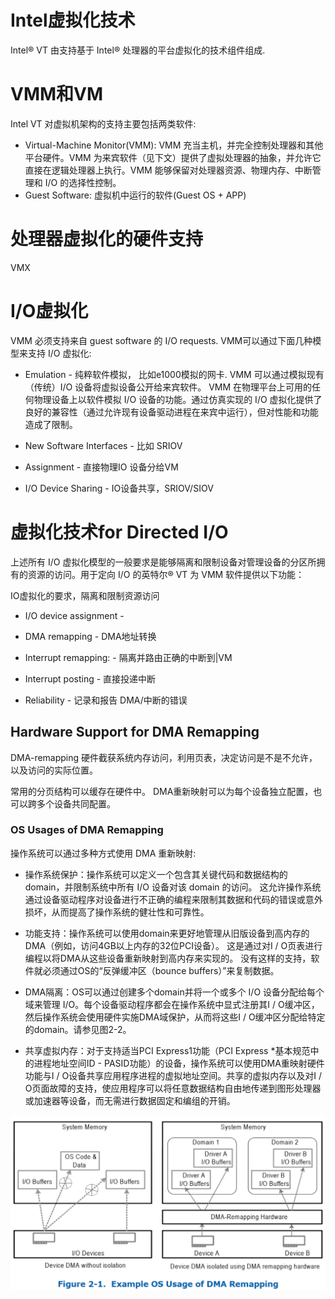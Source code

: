 

# Intel虚拟化技术

Intel® VT 由支持基于 Intel® 处理器的平台虚拟化的技术组件组成.

# VMM和VM

Intel VT 对虚拟机架构的支持主要包括两类软件:

* Virtual-Machine Monitor(VMM): VMM 充当主机，并完全控制处理器和其他平台硬件。VMM 为来宾软件（见下文）提供了虚拟处理器的抽象，并允许它直接在逻辑处理器上执行。VMM 能够保留对处理器资源、物理内存、中断管理和 I/O 的选择性控制。
* Guest Software: 虚拟机中运行的软件(Guest OS + APP)

# 处理器虚拟化的硬件支持

VMX

# I/O虚拟化

VMM 必须支持来自 guest software 的 I/O requests. VMM可以通过下面几种模型来支持 I/O 虚拟化:

* Emulation - 纯粹软件模拟， 比如e1000模拟的网卡. VMM 可以通过模拟现有（传统）I/O 设备将虚拟设备公开给来​​宾软件。 VMM 在物理平台上可用的任何物理设备上以软件模拟 I/O 设备的功能。通过仿真实现的 I/O 虚拟化提供了良好的兼容性（通过允许现有设备驱动进程在来宾中运行），但对性能和功能造成了限制。

* New Software Interfaces -  比如 SRIOV

* Assignment - 直接物理IO 设备分给VM

* I/O Device Sharing - IO设备共享，SRIOV/SIOV

# 虚拟化技术for Directed I/O

上述所有 I/O 虚拟化模型的一般要求是能够隔离和限制设备对管理设备的分区所拥有的资源的访问。用于定向 I/O 的英特尔® VT 为 VMM 软件提供以下功能：


IO虚拟化的要求，隔离和限制资源访问

* I/O device assignment - 

* DMA remapping - DMA地址转换

* Interrupt remapping: - 隔离并路由正确的中断到|VM

* Interrupt posting - 直接投递中断

* Reliability - 记录和报告 DMA/中断的错误

## Hardware Support for DMA Remapping

DMA-remapping 硬件截获系统内存访问，利用页表，决定访问是不是不允许，以及访问的实际位置。

常用的分页结构可以缓存在硬件中。 DMA重新映射可以为每个设备独立配置，也可以跨多个设备共同配置。

### OS Usages of DMA Remapping

操作系统可以通过多种方式使用 DMA 重新映射:

* 操作系统保护：操作系统可以定义一个包含其关键代码和数据结构的 domain，并限制系统中所有 I/O 设备对该 domain 的访问。 这允许操作系统通过设备驱动程序对设备进行不正确的编程来限制其数据和代码的错误或意外损坏，从而提高了操作系统的健壮性和可靠性。

* 功能支持：操作系统可以使用domain来更好地管理从旧版设备到高内存的DMA（例如，访问4GB以上内存的32位PCI设备）。 这是通过对I / O页表进行编程以将DMA从这些设备重新映射到高内存来实现的。 没有这样的支持，软件就必须通过OS的“反弹缓冲区（bounce buffers）”来复制数据。

* DMA隔离：OS可以通过创建多个domain并将一个或多个 I/O 设备分配给每个域来管理 I/O。每个设备驱动程序都会在操作系统中显式注册其I / O缓冲区，然后操作系统会使用硬件实施DMA域保护，从而将这些I / O缓冲区分配给特定的domain。请参见图2-2。

* 共享虚拟内存：对于支持适当PCI Express1功能（PCI Express *基本规范中的进程地址空间ID - PASID功能）的设备，操作系统可以使用DMA重映射硬件​​功能与I / O设备共享应用程序进程的虚拟地址空间。共享的虚拟内存以及对I / O页面故障的支持，使应用程序可以将任意数据结构自由地传递到图形处理器或加速器等设备，而无需进行数据固定和编组的开销。

![2022-11-07-09-32-01.png](./images/2022-11-07-09-32-01.png)

